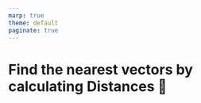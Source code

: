 ```yaml
---
marp: true
theme: default
paginate: true
---
```


# Find the nearest vectors by calculating **Distances** 📏








